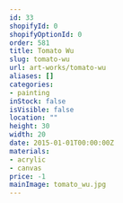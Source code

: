 ```yaml
---
id: 33
shopifyId: 0
shopifyOptionId: 0
order: 581
title: Tomato Wu
slug: tomato-wu
url: art-works/tomato-wu
aliases: []
categories:
- painting
inStock: false
isVisible: false
location: ""
height: 30
width: 20
date: 2015-01-01T00:00:00Z
materials:
- acrylic
- canvas
price: -1
mainImage: tomato_wu.jpg
---
```

